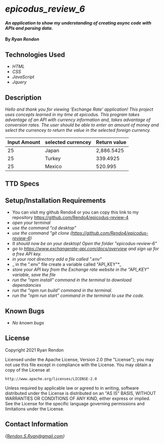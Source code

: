 # _epicodus_review_6_ #

#### _An application to show my understanding of creating async code with APIs and parsing data._

#### By _**Ryan Rendon**_

## Technologies Used

* _HTML_
* _CSS_
* _JavaScript_
* _Jquery_

## Description

_Hello and thank you for viewing 'Exchange Rate' application! This project uses concepts learned in my time at epicodus. This program takes advantage of an API with currency information and, takes advantage of conversion rates. The user should be able to enter an amount of money and select the currencey to return the value in the selected foreign currency._

| Input Amount| selected currencey            | Return value |
| ----------- | -----------                   | --------     |
| 25          | Japan                         | 2,886.5425   |
| 25          | Turkey                        | 339.4925     |
| 25          | Mexico                        | 520.995      |

## TTD Specs

## Setup/Installation Requirements

* You can visit my github Rendo4 or you can copy this link to my repository https://github.com/Rendo4/epicodus-review-4 
* _open your terminal_
* _use the command "cd desktop"_
* _use the command "git clone (https://github.com/Rendo4/epicodus-review-6)_
* _It should now be on your desktop! Open the folder "epicodus-review-6"_
* _go to https://www.exchangerate-api.com/docs/overview and sign up for a free API key._
* _in your root directory add a file called ".env"_
* _ in the ".env" file create a variable called "API_KEY"*_
* _store your API key from the Exchange rate website in the "API_KEY" variable, save the file_
* _run the "npm install" command in the terminal to download dependancies_
* _run the "npm run build" command in the terminal._
* _run the "npm run start" command in the terminal to use the code._

## Known Bugs

* _No known bugs_

## License

Copyright 2021 Ryan Rendon

Licensed under the Apache License, Version 2.0 (the "License");
you may not use this file except in compliance with the License.
You may obtain a copy of the License at

    http://www.apache.org/licenses/LICENSE-2.0

Unless required by applicable law or agreed to in writing, software
distributed under the License is distributed on an "AS IS" BASIS,
WITHOUT WARRANTIES OR CONDITIONS OF ANY KIND, either express or implied.
See the License for the specific language governing permissions and
limitations under the License.

## Contact Information
_{Rendon.S.Ryan@gmail.com}_